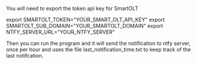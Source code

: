 You will need to export the token api key for SmartOLT


export SMARTOLT_TOKEN="YOUR_SMART_OLT_API_KEY"
export SMARTOLT_SUB_DOMAIN="YOUR_SMARTOLT_DOMAIN"
export NTFY_SERVER_URL="YOUR_NTFY_SERVER"

Then you can run the program and it will send the notification to ntfy server,
once per hour and uses the file last_notification_time.txt to keep track of
the last notifcation.
